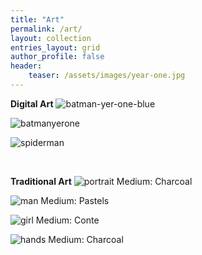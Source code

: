 ```yaml
---
title: "Art"
permalink: /art/
layout: collection
entries_layout: grid
author_profile: false
header:
    teaser: /assets/images/year-one.jpg
---
```


**Digital Art**
![batman-yer-one-blue](/assets/images/year-one-blue.jpg)

![batmanyerone](/assets/images/year-one.jpg)

![spiderman](/assets/images/spider.jpg)

</br>

**Traditional Art**
![portrait](/assets/images/portrait.jpg)
Medium: Charcoal

![man](/assets/images/man_pastel.jpg)
Medium: Pastels

![girl](/assets/images/girl_conte.jpg)
Medium: Conte

![hands](/assets/images/hands.jpg)
Medium: Charcoal



